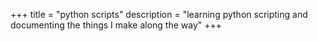 +++
title = "python scripts"
description = "learning python scripting and documenting the things I make along the way"
+++